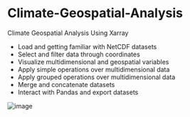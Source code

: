 # Climate-Geospatial-Analysis
Climate Geospatial Analysis Using Xarray

- Load and getting familiar with NetCDF datasets
- Select and filter data through coordinates
- Visualize multidimensional and geospatial variables
- Apply simple operations over multidimensional data
- Apply grouped operations over multidimensional data
- Merge and concatenate datasets
- Interact with Pandas and export datasets

![image](https://github.com/mgamzec/Climate-Geospatial-Analysis/assets/62151645/b17db202-828a-4811-a2f1-dc5a807c644c)

